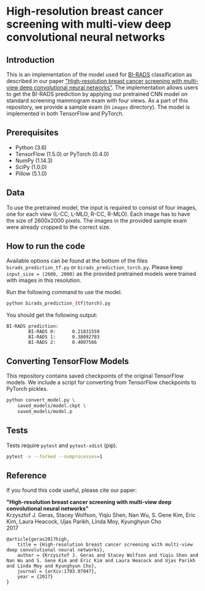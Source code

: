 # High-resolution breast cancer screening with multi-view deep convolutional neural networks
## Introduction
This is an implementation of the model used for [BI-RADS](https://breast-cancer.ca/bi-rads/) classification as described in our paper ["High-resolution breast cancer screening with multi-view deep convolutional neural networks"](https://arxiv.org/abs/1703.07047). The implementation allows users to get the BI-RADS prediction by applying our pretrained CNN model on standard screening mammogram exam with four views. As a part of this repository, we provide a sample exam (in `images` directory). The model is implemented in both TensorFlow and PyTorch.

## Prerequisites

* Python (3.6)
* TensorFlow (1.5.0) or PyTorch (0.4.0)
* NumPy (1.14.3)
* SciPy (1.0.0)
* Pillow (5.1.0)

## Data

To use the pretrained model, the input is required to consist of four images, one for each view (L-CC, L-MLO, R-CC, R-MLO). Each image has to have the size of 2600x2000 pixels. The images in the provided sample exam were already cropped to the correct size.

## How to run the code
Available options can be found at the bottom of the files `birads_prediction_tf.py` or `birads_prediction_torch.py`. Please keep `input_size = (2600, 2000)` as the provided pretrained models were trained with images in this resolution.

Run the following command to use the model.

```bash
python birads_prediction_(tf|torch).py
```

You should get the following output:

```
BI-RADS prediction:
        BI-RADS 0:      0.21831559
        BI-RADS 1:      0.38092783
        BI-RADS 2:      0.4007566
```

## Converting TensorFlow Models

This repository contains saved checkpoints of the original TensorFlow models. We include a script for converting from TensorFlow checkpoints to PyTorch pickles.

```bash
python convert_model.py \
    saved_models/model.ckpt \
    saved_models/model.p
```

## Tests

Tests require `pytest` and `pytest-xdist` (pip).

```bash
pytest -v --forked --numprocesses=1
```

## Reference

If you found this code useful, please cite our paper:

**"High-resolution breast cancer screening with multi-view deep convolutional neural networks"**\
Krzysztof J. Geras, Stacey Wolfson, Yiqiu Shen, Nan Wu, S. Gene Kim, Eric Kim, Laura Heacock, Ujas Parikh, Linda Moy, Kyunghyun Cho\
2017

    @article{geras2017high, 
        title = {High-resolution breast cancer screening with multi-view deep convolutional neural networks},
        author = {Krzysztof J. Geras and Stacey Wolfson and Yiqiu Shen and Nan Wu and S. Gene Kim and Eric Kim and Laura Heacock and Ujas Parikh and Linda Moy and Kyunghyun Cho}, 
        journal = {arXiv:1703.07047},
        year = {2017}
    }
